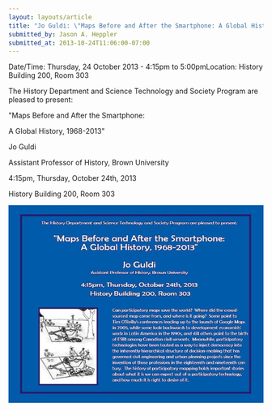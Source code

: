 ```yaml
---
layout: layouts/article
title: "Jo Guldi: \"Maps Before and After the Smartphone: A Global History, 1968-2013\""
submitted_by: Jason A. Heppler
submitted_at: 2013-10-24T11:06:00-07:00
---
```



Date/Time: Thursday, 24 October 2013 - 4:15pm to 5:00pmLocation: History Building 200, Room 303

The History Department and Science Technology and Society Program are pleased to present:





"Maps Before and After the Smartphone:


A Global History, 1968-2013"





Jo Guldi


Assistant Professor of History, Brown University





4:15pm, Thursday, October 24th, 2013


History Building 200, Room 303







![](/post-images/image002.jpg)



